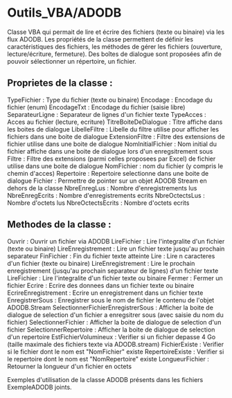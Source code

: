 # Outils_VBA/ADODB

 Classe VBA qui permait de lire et écrire des fichiers (texte ou binaire) via les flux ADODB.
 Les propriétés de la classe permettent de définir les caractéristiques des fichiers, les méthodes de gérer les fichiers (ouverture, lecture/écriture, fermeture).
 Des boîtes de dialogue sont proposées afin de pouvoir sélectionner un répertoire, un fichier.

 Proprietes de la classe :
-------------------------
  TypeFichier                        : Type du fichier (texte ou binaire)
  Encodage                           : Encodage du fichier (enum)
  EncodageTxt                        : Encodage du fichier (saisie libre)
  SeparateurLigne                    : Separateur de lignes d'un fichier texte
  TypeAcces                          : Acces au fichier (lecture, ecriture)
  TitreBoiteDeDialogue               : Titre affiche dans les boites de dialogue
  LibelleFiltre                      : Libelle du filtre utilise pour afficher les fichiers dans une boite de dialogue
  ExtensionFiltre                    : Filtre des extensions de fichier utilise dans une boite de dialogue
  NomInitialFichier                  : Nom initial du fichier affiche dans une boite de dialogue lors d'un enregsitrement sous
  Filtre                             : Filtre des extensions (parmi celles proposees par Excel) de fichier utilise dans une boite de dialogue
  NomFichier                         : nom du fichier (y compris le chemin d'acces)
  Repertoire                         : Repertoire selectionne dans une boite de dialogue
  Fichier                            : Permettre de pointer sur un objet ADODB Stream en dehors de la classe
  NbreEnregLus                       : Nombre d'enregistrements lus
  NbreEnregEcrits                    : Nombre d'enregistrements ecrits
  NbreOctectsLus                     : Nombre d'octets lus
  NbreOctectsEcrits                  : Nombre d'octets ecrits

Methodes de la classe :
-----------------------
  Ouvrir                             : Ouvrir un fichier via ADODB
  LireFichier                        : Lire l'integralite d'un fichier (texte ou binaire)
  LireEnregistrement                 : Lire un fichier texte jusqu'au prochain separateur
  FinFichier                         : Fin du fichier texte atteinte
  Lire                               : Lire n caracteres d'un fichier (texte ou binaire)
  LireEnregistrement                 : Lire le prochain enregistrement (jusqu'au prochain separateur de lignes) d'un fichier texte
  LireFichier                        : Lire l'integralite d'un fichier texte ou binaire
  Fermer                             : Fermer un fichier
  Ecrire                             : Ecrire des donnees dans un fichier texte ou binaire
  EcrireEnregistrement               : Ecrire un enregistrement dans un fichier texte
  EnregistrerSous                    : Enregistrer sous le nom de fichier le contenu de l'objet ADODB.Stream
  SelectionnerFichierEnregistrerSous : Afficher la boite de dialogue de selection d'un fichier a enregsitrer sous (avec saisie du nom du fichier)
  SelectionnerFichier                : Afficher la boite de dialogue de selection d'un fichier
  SelectionnerRepertoire             : Afficher la boite de dialogue de selection d'un repertoire
  EstFichierVolumineux               : Verifier si un fichier depasse 4 Go (taille maximale des fichiers texte via ADODB.stream)
  FichierExiste                      : Verifier si le fichier dont le nom est "NomFichier" existe
  RepertoireExiste                   : Verifier si le repertoire dont le nom est "NomRepertoire" existe
  LongueurFichier                    : Retourner la longueur d'un fichier en octets

Exemples d'utilisation de la classe ADODB présents dans les fichiers ExempleADODB joints.
